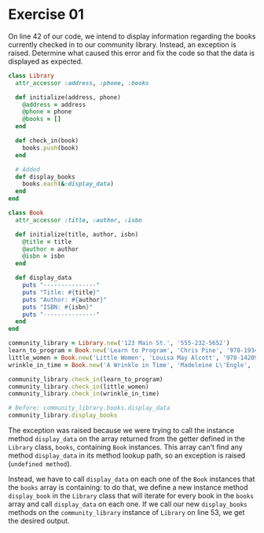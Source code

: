 # Exercise 01

On line 42 of our code, we intend to display information regarding the books currently checked in to our community library. Instead, an exception is raised. Determine what caused this error and fix the code so that the data is displayed as expected.

```ruby
class Library
  attr_accessor :address, :phone, :books

  def initialize(address, phone)
    @address = address
    @phone = phone
    @books = []
  end

  def check_in(book)
    books.push(book)
  end

  # Added
  def display_books
    books.each(&:display_data)
  end
end

class Book
  attr_accessor :title, :author, :isbn

  def initialize(title, author, isbn)
    @title = title
    @author = author
    @isbn = isbn
  end

  def display_data
    puts "---------------"
    puts "Title: #{title}"
    puts "Author: #{author}"
    puts "ISBN: #{isbn}"
    puts "---------------"
  end
end

community_library = Library.new('123 Main St.', '555-232-5652')
learn_to_program = Book.new('Learn to Program', 'Chris Pine', '978-1934356364')
little_women = Book.new('Little Women', 'Louisa May Alcott', '978-1420951080')
wrinkle_in_time = Book.new('A Wrinkle in Time', 'Madeleine L\'Engle', '978-0312367541')

community_library.check_in(learn_to_program)
community_library.check_in(little_women)
community_library.check_in(wrinkle_in_time)

# Before: community_library.books.display_data
community_library.display_books
```

The exception was raised because we were trying to call the instance method `display_data` on the array returned from the getter defined in the `Library` class, `books`, containing `Book` instances. This array can't find any method `display_data` in its method lookup path, so an exception is raised (`undefined method`). 

Instead, we have to call `display_data` on each one of the `Book` instances that the `books` array is containing: to do that, we define a new instance method `display_book` in the `Library` class that will iterate
for every book in the `books` array and call `display_data` on each one. If we call our new `display_books` methods on the `community_library` instance of `Library` on line 53, we get the desired output.